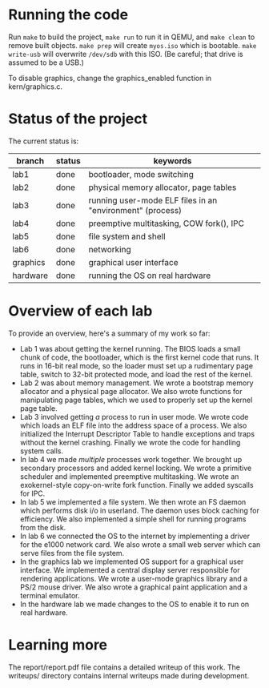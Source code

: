 
Running the code 
================

Run `make` to build the project, `make run` to run it in QEMU, and `make clean` 
to remove built objects. `make prep` will create `myos.iso` which is bootable.
`make write-usb` will overwrite `/dev/sdb` with this ISO. (Be careful; that drive is
assumed to be a USB.)

To disable graphics, change the graphics_enabled function in kern/graphics.c.



Status of the project
=====================

The current status is:

| branch   | status      | keywords                                                   |
|----------|-------------|------------------------------------------------------------|
| lab1     | done        | bootloader, mode switching                                 |
| lab2     | done        | physical memory allocator, page tables                     |
| lab3     | done        | running user-mode ELF files in an "environment" (process)  |
| lab4     | done        | preemptive multitasking, COW fork(), IPC                   |
| lab5     | done        | file system and shell                                      |
| lab6     | done        | networking                                                 |
| graphics | done        | graphical user interface                                   |
| hardware | done        | running the OS on real hardware                            |



Overview of each lab
====================

To provide an overview, here's a summary of my work so far:

- Lab 1 was about getting the kernel running. The BIOS loads a small chunk of
  code, the bootloader, which is the first kernel code that runs. It runs in
  16-bit real mode, so the loader must set up a rudimentary page table, switch
  to 32-bit protected mode, and load the rest of the kernel.
- Lab 2 was about memory management. We wrote a bootstrap memory allocator and
  a physical page allocator. We also wrote functions for manipulating page
  tables, which we used to properly set up the kernel page table.
- Lab 3 involved getting *a* process to run in user mode. We wrote code which
  loads an ELF file into the address space of a process. We also initialized
  the Interrupt Descriptor Table to handle exceptions and traps without the
  kernel crashing. Finally we wrote the code for handling system calls.
- In lab 4 we made *multiple* processes work together. We brought up secondary
  processors and added kernel locking. We wrote a primitive scheduler and
  implemented preemptive multitasking. We wrote an exokernel-style
  copy-on-write fork function. Finally we added syscalls for IPC.
- In lab 5 we implemented a file system. We then wrote an FS daemon which
  performs disk i/o in userland. The daemon uses block caching for efficiency.
  We also implemented a simple shell for running programs from the disk.
- In lab 6 we connected the OS to the internet by implementing a driver for
  the e1000 network card. We also wrote a small web server which can serve
  files from the file system.
- In the graphics lab we implemented OS support for a graphical user
  interface. We implemented a central display server responsible for rendering
  applications. We wrote a user-mode graphics library and a PS/2 mouse driver.
  We also wrote a graphical paint application and a terminal emulator.
- In the hardware lab we made changes to the OS to enable it to run on real
  hardware.


Learning more
=============

The report/report.pdf file contains a detailed writeup of this work. The
writeups/ directory contains internal writeups made during development.
